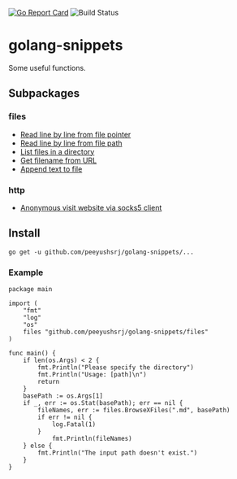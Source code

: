[![Go Report Card](https://goreportcard.com/badge/github.com/peeyushsrj/golang-snippets)](https://goreportcard.com/report/github.com/peeyushsrj/golang-snippets)
![Build Status](https://circleci.com/gh/peeyushsrj/golang-snippets.png?style=shield)

# golang-snippets

Some useful functions.

## Subpackages

### files
- [Read line by line from file pointer](https://github.com/peeyushsrj/golang-snippets/blob/master/files/read-lines-from-file-pointer.go)
- [Read line by line from file path](https://github.com/peeyushsrj/golang-snippets/blob/master/files/read-lines-from-file-path.go)
- [List files in a directory](https://github.com/peeyushsrj/golang-snippets/blob/master/files/browse-files.go)
- [Get filename from URL](https://github.com/peeyushsrj/golang-snippets/blob/master/files/filename-from-url.go)
- [Append text to file](https://github.com/peeyushsrj/golang-snippets/blob/master/files/append-text-to-file.go)


### http

- [Anonymous visit website via socks5 client](https://github.com/peeyushsrj/golang-snippets/blob/master/http/append-text-to-file.go)


## Install

```
go get -u github.com/peeyushsrj/golang-snippets/...
```

### Example

```golang
package main

import (
	"fmt"
	"log"
	"os"
	files "github.com/peeyushsrj/golang-snippets/files"
)

func main() {
	if len(os.Args) < 2 {
		fmt.Println("Please specify the directory")
		fmt.Println("Usage: [path]\n")
		return
	}
	basePath := os.Args[1]
	if _, err := os.Stat(basePath); err == nil {
		fileNames, err := files.BrowseXFiles(".md", basePath)
		if err != nil {
			log.Fatal(1)
		}
    		fmt.Println(fileNames)
	} else {
		fmt.Println("The input path doesn't exist.")
	}
}
```
